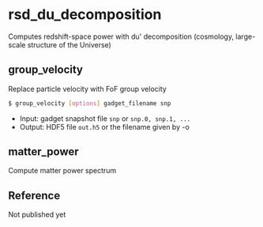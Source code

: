 rsd_du_decomposition
====================

Computes redshift-space power with du' decomposition
(cosmology, large-scale structure of the Universe)

group_velocity
--------------

Replace particle velocity with FoF group velocity

```bash
$ group_velocity [options] gadget_filename snp
```

- Input: gadget snapshot file `snp` or `snp.0, snp.1, ...`
- Output: HDF5 file `out.h5` or the filename given by -o





matter_power
------------

Compute matter power spectrum



Reference
---------

Not published yet
